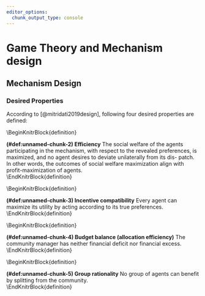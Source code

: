 ```yaml
---
editor_options:
  chunk_output_type: console
---
```


# Game Theory and Mechanism design



## Mechanism Design

### Desired Properties

According to [@mitridati2019design], following four desired properties are defined:

\BeginKnitrBlock{definition}<div class="definition"><span class="definition" id="def:unnamed-chunk-2"><strong>(\#def:unnamed-chunk-2) </strong></span>**Efficiency** The social welfare of the agents participating in the mechanism, with respect to the revealed preferences, is maximized, and no agent desires to deviate unilaterally from its dis- patch. In other words, the outcomes of social welfare maximization align with profit-maximization of agents. </div>\EndKnitrBlock{definition}

\BeginKnitrBlock{definition}<div class="definition"><span class="definition" id="def:unnamed-chunk-3"><strong>(\#def:unnamed-chunk-3) </strong></span>**Incentive compatibility** Every agent can maximize its utility by acting according to its true preferences. </div>\EndKnitrBlock{definition}

\BeginKnitrBlock{definition}<div class="definition"><span class="definition" id="def:unnamed-chunk-4"><strong>(\#def:unnamed-chunk-4) </strong></span>**Budget balance (allocation efficiency)** The community manager has neither financial deficit nor financial excess.</div>\EndKnitrBlock{definition}

\BeginKnitrBlock{definition}<div class="definition"><span class="definition" id="def:unnamed-chunk-5"><strong>(\#def:unnamed-chunk-5) </strong></span>**Group rationality** No group of agents can benefit by splitting from the community.</div>\EndKnitrBlock{definition}
